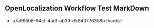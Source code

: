 ## OpenLocalization Workflow Test MarkDown
* a7a995b8-94cf-4adf-ab39-d5943776358b thanks!

<!--HONumber=Aug16_HO3-->


